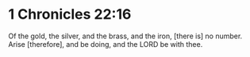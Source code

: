 # 1 Chronicles 22:16

Of the gold, the silver, and the brass, and the iron, [there is] no number. Arise [therefore], and be doing, and the LORD be with thee.
